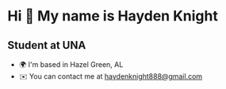 Hi 👋 My name is Hayden Knight
==============================

Student at UNA
--------------

* 🌍  I'm based in Hazel Green, AL
* ✉️  You can contact me at [haydenknight888@gmail.com](mailto:haydenknight888@gmail.com)
